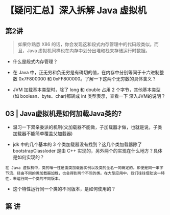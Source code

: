 【疑问汇总】深入拆解 Java 虚拟机
=======

## 第2讲

> 如果你熟悉 X86 的话，你会发现这和段式内存管理中的代码段类似。而且，Java 虚拟机同样也在内存中划分出堆和栈来存储运行时数据。

- 什么是段式内存管理？


- 在 Java 中，正无穷和负无穷是有确切的值，在内存中分别等同于十六进制整数 0x7F800000 和 0xFF800000。了解一下这两个无穷数的具体含义？

- JVM 加载基本类型时，除了 long 和 double 占用 2 个字节，其他基本类型(如 boolean、byte、char)都转成 int 类型表示，查看一下 深入JVM的说明？

## 03 | Java虚拟机是如何加载Java类的?

- 温习一下双亲委派的机制(父加载器不能做，子加载器才做，也就是说，子类加载器不能简单覆盖父加载器)

- jdk 中的几个基本的 3 个类加载器没有找到？这几个类加载器除了 bootstrapClassloder 是由 C++ 实现的，另外两个的实现在什么地方？具体是如何实现的？

```
在 Java 虚拟机中，类的唯一性是由类加载器实例以及类的全名一同确定的。即便是同一串字节流，经由不同的类加载器加载，也会得到两个不同的类。在大型应用中，我们往往借助这一特性，来运行同一个类的不同版本。
```
- 这个特性运行同一个类的不同版本，是如何使用的？


## 第 讲